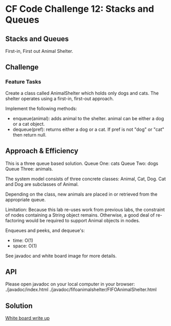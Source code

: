 # CF Code Challenge 12: Stacks and Queues
## Stacks and Queues
First-in, First out Animal Shelter.

## Challenge
### Feature Tasks

Create a class called AnimalShelter which holds only dogs and cats. The shelter operates using a first-in, first-out approach.

Implement the following methods:
- enqueue(animal): adds animal to the shelter. animal can be either a dog or a cat object.
- dequeue(pref): returns either a dog or a cat. If pref is not "dog" or "cat" then return null.

## Approach & Efficiency
This is a three queue based solution.
Queue One: cats
Queue Two: dogs
Queue Three: animals.

The system model consists of three concrete classes: Animal, Cat, Dog.
Cat and Dog are subclasses of Animal.

Depending on the class, new animals are placed in or retrieved from the appropriate queue.

Limitation: Because this lab re-uses work from previous labs, the constraint of nodes containing a String object remains.
Otherwise, a good deal of re-factoring would be required to support Animal objects in nodes.

Enqueues and peeks, and dequeue's:
- time:   O(1)
- space:  O(1)

See javadoc and white board image for more details.

## API
Please open javadoc on your local computer in your browser:
./javadoc/index.html
./javadoc/fifoanimalshelter/FIFOAnimalShelter.html

## Solution
[White board write up](assets/fifo_animal_shelter.jpg)